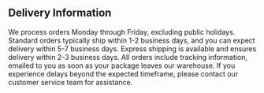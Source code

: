## Delivery Information

We process orders Monday through Friday, excluding public holidays. Standard orders typically ship within 1-2 business days, and you can expect delivery within 5-7 business days. Express shipping is available and ensures delivery within 2-3 business days. All orders include tracking information, emailed to you as soon as your package leaves our warehouse. If you experience delays beyond the expected timeframe, please contact our customer service team for assistance.
